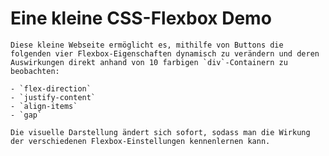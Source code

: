 # Eine kleine CSS-Flexbox Demo

    Diese kleine Webseite ermöglicht es, mithilfe von Buttons die folgenden vier Flexbox-Eigenschaften dynamisch zu verändern und deren Auswirkungen direkt anhand von 10 farbigen `div`-Containern zu beobachten:

    - `flex-direction`
    - `justify-content`
    - `align-items`
    - `gap`

    Die visuelle Darstellung ändert sich sofort, sodass man die Wirkung der verschiedenen Flexbox-Einstellungen kennenlernen kann.





